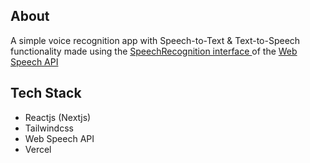 ## About
A simple voice recognition app with Speech-to-Text & Text-to-Speech functionality made using the <a href='https://developer.mozilla.org/en-US/docs/Web/API/SpeechRecognition'> SpeechRecognition interface </a> of the <a href='https://developer.mozilla.org/en-US/docs/Web/API/Web_Speech_API'>Web Speech API </a>
  
## Tech Stack
  <ul>
    <li>Reactjs (Nextjs) </li>
    <li>Tailwindcss </li>
    <li>Web Speech API</li>
    <li>Vercel</li>
  </ul>
